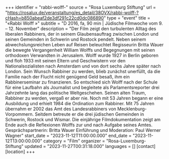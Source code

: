 +++
identifier = "rabbi-wolff-"
source = "Rosa Luxemburg Stiftung"
url = "https://rosalux.de/veranstaltung/es_detail/38OVX/rabbi-wolff-?cHash=b850abeaf2de3df291c22cd0dc086890"
type = "event"
title = "«Rabbi Wolff »"
subtitle = "D 2016, fa, 90 min | Jüdische Filmwoche  vom 9. – 12. November"
description = "Der Film zeigt den turbulenten Alltag des liberalen Rabbiners, der in seinem Glaubensauftrag zwischen London und seinen Gemeinden in Schwerin und Rostock pendelt. Neben seinem abwechslungsreichen Leben auf Reisen beleuchtet Regisseurin Britta Wauer die bewegte Vergangenheit William Wolffs und Begegnungen mit seinen orthodoxen Verwandten in Jerusalem. Wolff wurde 1927 in Berlin geboren und floh 1933 mit seinen Eltern und Geschwistern vor den Nationalsozialisten nach Amsterdam und von dort sechs Jahre später nach London. Sein Wunsch Rabbiner zu werden, blieb zunächst unerfüllt, da die Familie nach der Flucht nicht genügend Geld besaß, ihm ein Rabbinerseminar zu finanzieren. So entschied sich Wolff nach der Schule für eine Laufbahn als Journalist und begleitete als Parlamentsreporter drei Jahrzehnte lang das politische Weltgeschehen. Seinen alten Traum, Rabbiner zu werden, vergaß er aber nie. Noch mit 53 Jahren begann er eine Ausbildung und erhielt 1984 die Ordination zum Rabbiner. Mit 75 Jahren übernahm er 2002 das Amt des Landesrabbiners von Mecklenburg-Vorpommern. Seitdem betreute er die drei jüdischen Gemeinden in Schwerin, Rostock und Wismar. 
Die einjährige Filmdokumentation zeigt am Ende auch die Reflexionen Wolffs zur und nach Aufgabe seines Amtes. 
Gesprächspartnerin: Britta Wauer
Einführung und Moderation: Paul Werner Wagner"
start_date = "2023-11-12T11:00:00.000"
end_date = "2023-11-12T13:00:00.000"
category = "Film"
organizer = "Rosa-Luxemburg-Stiftung"
updated = "2023-11-27T00:31:18.000"
languages = []
[contact]
[location]
+++